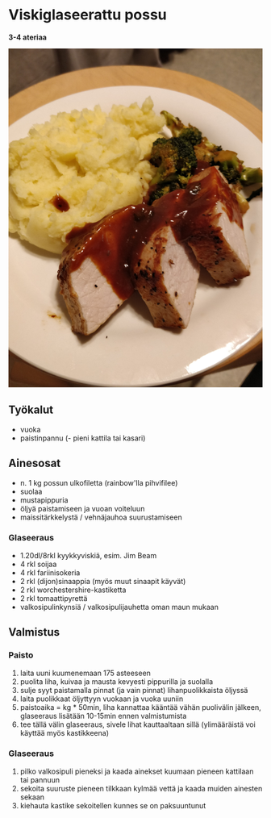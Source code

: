 # Viskiglaseerattu possu

**3-4 ateriaa**


![tarjoiluehdotus](https://github.com/luumut/luumucookbook/blob/master/media/viskipossu.jpg?raw=true)


## Työkalut

- vuoka
- paistinpannu
(- pieni kattila tai kasari)


## Ainesosat

- n. 1 kg possun ulkofiletta (rainbow'lla pihvifilee)
- suolaa
- mustapippuria
- öljyä paistamiseen ja vuoan voiteluun
- maissitärkkelystä / vehnäjauhoa suurustamiseen


### Glaseeraus

- 1.20dl/8rkl kyykkyviskiä, esim. Jim Beam
- 4 rkl soijaa
- 4 rkl fariinisokeria
- 2 rkl (dijon)sinaappia (myös muut sinaapit käyvät)
- 2 rkl worchestershire-kastiketta
- 2 rkl tomaattipyrettä
- valkosipulinkynsiä / valkosipulijauhetta oman maun mukaan



## Valmistus

### Paisto

1. laita uuni kuumenemaan 175 asteeseen
2. puolita liha, kuivaa ja mausta kevyesti pippurilla ja suolalla
3. sulje syyt paistamalla pinnat (ja vain pinnat) lihanpuolikkaista öljyssä
4. laita puolikkaat öljyttyyn vuokaan ja vuoka uuniin 
5. paistoaika = kg * 50min, liha kannattaa kääntää vähän puolivälin jälkeen, glaseeraus lisätään 10-15min ennen valmistumista
6. tee tällä välin glaseeraus, sivele lihat kauttaaltaan sillä (ylimääräistä voi käyttää myös kastikkeena)


### Glaseeraus

1. pilko valkosipuli pieneksi ja kaada ainekset kuumaan pieneen kattilaan tai pannuun
2. sekoita suuruste pieneen tilkkaan kylmää vettä ja kaada muiden ainesten sekaan
3. kiehauta kastike sekoitellen kunnes se on paksuuntunut



